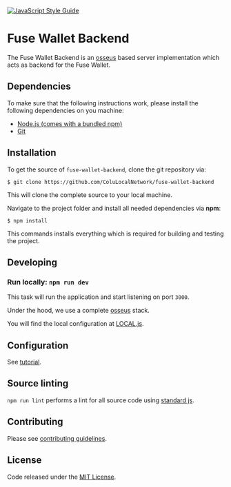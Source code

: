[![JavaScript Style Guide](https://cdn.rawgit.com/standard/standard/master/badge.svg)](https://github.com/standard/standard)

# Fuse Wallet Backend

The Fuse Wallet Backend is an [osseus](https://github.com/colucom/osseus) based server implementation which acts as backend for the Fuse Wallet.

## Dependencies

To make sure that the following instructions work, please install the following dependencies
on you machine:

- [Node.js (comes with a bundled npm)](https://nodejs.org/en/)
- [Git](https://git-scm.com/book/en/v2/Getting-Started-Installing-Git)

## Installation

To get the source of `fuse-wallet-backend`, clone the git repository via:

````
$ git clone https://github.com/ColuLocalNetwork/fuse-wallet-backend
````

This will clone the complete source to your local machine.

Navigate to the project folder and install all needed dependencies via **npm**:

````
$ npm install
````

This commands installs everything which is required for building and testing the project.

## Developing
### Run locally: `npm run dev`
This task will run the application and start listening on port `3000`.

Under the hood, we use a complete [osseus](https://github.com/colucom/osseus) stack.

You will find the local configuration at [LOCAL.js](https://github.com/ColuLocalNetwork/fuse-wallet-backend/blob/master/config/LOCAL.js).

## Configuration
See [tutorial](https://github.com/ColuLocalNetwork/fuse-wallet-backend/blob/master/CONFIGURATION.md).

## Source linting
`npm run lint` performs a lint for all source code using [standard js](https://standardjs.com/).

## Contributing
Please see [contributing guidelines](https://github.com/ColuLocalNetwork/fuse-wallet-backend/blob/master/.github/CONTRIBUTING.md).

## License
Code released under the [MIT License](https://github.com/ColuLocalNetwork/fuse-wallet-backend/blob/master/LICENSE).